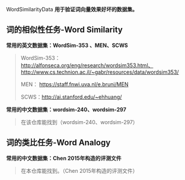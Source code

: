 WordSimilarityData
**用于验证词向量效果好坏的数据集。**

## 词的相似性任务-Word Similarity

**常用的英文数据集：WordSim-353 、MEN、SCWS**

> WordSim-353： http://alfonseca.org/eng/research/wordsim353.html、
> ​              http://www.cs.technion.ac.il/~gabr/resources/data/wordsim353/
>
> MEN： https://staff.fnwi.uva.nl/e.bruni/MEN
>
> SCWS：http://ai.stanford.edu/~ehhuang/
>

**常用的中文数据集：wordsim-240、wordsim-297**

> 在该仓库能找到（wordsim-240、wordsim-297）
>



## 词的类比任务-Word Analogy

**常用的中文数据集：Chen 2015年构造的评测文件**

> 在本仓库能找到。（Chen 2015年构造的评测文件）

